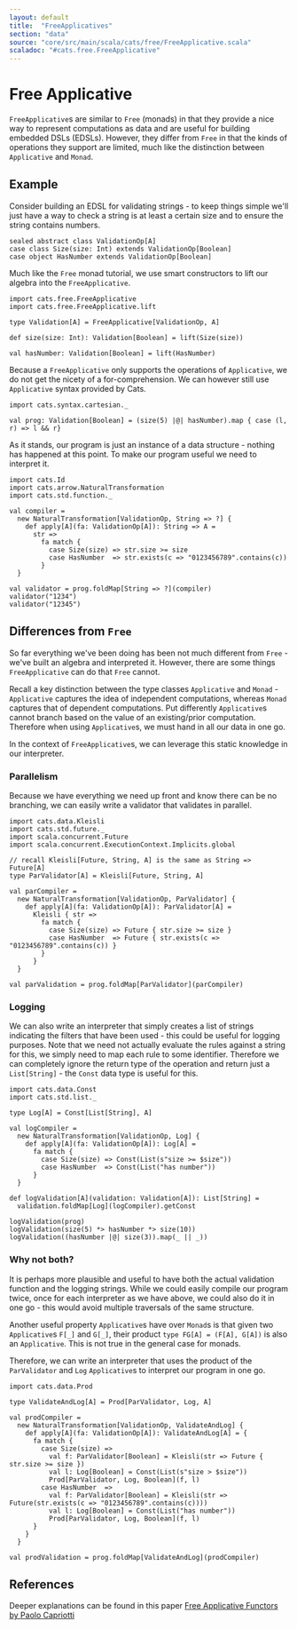 ```yaml
---
layout: default
title:  "FreeApplicatives"
section: "data"
source: "core/src/main/scala/cats/free/FreeApplicative.scala"
scaladoc: "#cats.free.FreeApplicative"
---
```

# Free Applicative

`FreeApplicative`s are similar to `Free` (monads) in that they provide a nice way to represent
computations as data and are useful for building embedded DSLs (EDSLs). However, they differ
from `Free` in that the kinds of operations they support are limited, much like the distinction
between `Applicative` and `Monad`.

## Example
Consider building an EDSL for validating strings - to keep things simple we'll just have
a way to check a string is at least a certain size and to ensure the string contains numbers.

```tut:silent
sealed abstract class ValidationOp[A]
case class Size(size: Int) extends ValidationOp[Boolean]
case object HasNumber extends ValidationOp[Boolean]
```

Much like the `Free` monad tutorial, we use smart constructors to lift our algebra into the `FreeApplicative`.

```tut:silent
import cats.free.FreeApplicative
import cats.free.FreeApplicative.lift

type Validation[A] = FreeApplicative[ValidationOp, A]

def size(size: Int): Validation[Boolean] = lift(Size(size))

val hasNumber: Validation[Boolean] = lift(HasNumber)
```

Because a `FreeApplicative` only supports the operations of `Applicative`, we do not get the nicety
of a for-comprehension. We can however still use `Applicative` syntax provided by Cats.

```tut:silent
import cats.syntax.cartesian._

val prog: Validation[Boolean] = (size(5) |@| hasNumber).map { case (l, r) => l && r}
```

As it stands, our program is just an instance of a data structure - nothing has happened
at this point. To make our program useful we need to interpret it.

```tut:silent
import cats.Id
import cats.arrow.NaturalTransformation
import cats.std.function._

val compiler =
  new NaturalTransformation[ValidationOp, String => ?] {
    def apply[A](fa: ValidationOp[A]): String => A =
      str =>
        fa match {
          case Size(size) => str.size >= size
          case HasNumber  => str.exists(c => "0123456789".contains(c))
        }
  }
```

```tut
val validator = prog.foldMap[String => ?](compiler)
validator("1234")
validator("12345")
```

## Differences from `Free`
So far everything we've been doing has been not much different from `Free` - we've built
an algebra and interpreted it. However, there are some things `FreeApplicative` can do that
`Free` cannot.

Recall a key distinction between the type classes `Applicative` and `Monad` - `Applicative`
captures the idea of independent computations, whereas `Monad` captures that of dependent
computations. Put differently `Applicative`s cannot branch based on the value of an existing/prior
computation. Therefore when using `Applicative`s, we must hand in all our data in one go.

In the context of `FreeApplicative`s, we can leverage this static knowledge in our interpreter.

### Parallelism
Because we have everything we need up front and know there can be no branching, we can easily
write a validator that validates in parallel.

```tut:silent
import cats.data.Kleisli
import cats.std.future._
import scala.concurrent.Future
import scala.concurrent.ExecutionContext.Implicits.global

// recall Kleisli[Future, String, A] is the same as String => Future[A]
type ParValidator[A] = Kleisli[Future, String, A]

val parCompiler =
  new NaturalTransformation[ValidationOp, ParValidator] {
    def apply[A](fa: ValidationOp[A]): ParValidator[A] =
      Kleisli { str =>
        fa match {
          case Size(size) => Future { str.size >= size }
          case HasNumber  => Future { str.exists(c => "0123456789".contains(c)) }
        }
      }
  }

val parValidation = prog.foldMap[ParValidator](parCompiler)
```

### Logging
We can also write an interpreter that simply creates a list of strings indicating the filters that
have been used - this could be useful for logging purposes. Note that we need not actually evaluate
the rules against a string for this, we simply need to map each rule to some identifier. Therefore
we can completely ignore the return type of the operation and return just a `List[String]` - the
`Const` data type is useful for this.

```tut:silent
import cats.data.Const
import cats.std.list._

type Log[A] = Const[List[String], A]

val logCompiler =
  new NaturalTransformation[ValidationOp, Log] {
    def apply[A](fa: ValidationOp[A]): Log[A] =
      fa match {
        case Size(size) => Const(List(s"size >= $size"))
        case HasNumber  => Const(List("has number"))
      }
  }

def logValidation[A](validation: Validation[A]): List[String] =
  validation.foldMap[Log](logCompiler).getConst
```

```tut
logValidation(prog)
logValidation(size(5) *> hasNumber *> size(10))
logValidation((hasNumber |@| size(3)).map(_ || _))
```

### Why not both?
It is perhaps more plausible and useful to have both the actual validation function and the logging
strings. While we could easily compile our program twice, once for each interpreter as we have above,
we could also do it in one go - this would avoid multiple traversals of the same structure.

Another useful property `Applicative`s have over `Monad`s is that given two `Applicative`s `F[_]` and
`G[_]`, their product `type FG[A] = (F[A], G[A])` is also an `Applicative`. This is not true in the general
case for monads.

Therefore, we can write an interpreter that uses the product of the `ParValidator` and `Log` `Applicative`s
to interpret our program in one go.

```tut:silent
import cats.data.Prod

type ValidateAndLog[A] = Prod[ParValidator, Log, A]

val prodCompiler =
  new NaturalTransformation[ValidationOp, ValidateAndLog] {
    def apply[A](fa: ValidationOp[A]): ValidateAndLog[A] = {
      fa match {
        case Size(size) =>
          val f: ParValidator[Boolean] = Kleisli(str => Future { str.size >= size })
          val l: Log[Boolean] = Const(List(s"size > $size"))
          Prod[ParValidator, Log, Boolean](f, l)
        case HasNumber  =>
          val f: ParValidator[Boolean] = Kleisli(str => Future(str.exists(c => "0123456789".contains(c))))
          val l: Log[Boolean] = Const(List("has number"))
          Prod[ParValidator, Log, Boolean](f, l)
      }
    }
  }

val prodValidation = prog.foldMap[ValidateAndLog](prodCompiler)
```

## References
Deeper explanations can be found in this paper [Free Applicative Functors by Paolo Capriotti](http://www.paolocapriotti.com/assets/applicative.pdf)
